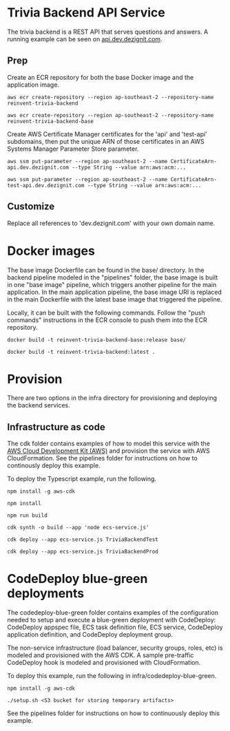 # Trivia Backend API Service

The trivia backend is a REST API that serves questions and answers.  A running example can be seen on [api.dev.dezignit.com](https://api.dev.dezignit.com/api/docs/).

## Prep

Create an ECR repository for both the base Docker image and the application image.

```
aws ecr create-repository --region ap-southeast-2 --repository-name reinvent-trivia-backend

aws ecr create-repository --region ap-southeast-2 --repository-name reinvent-trivia-backend-base
```

Create AWS Certificate Manager certificates for the 'api' and 'test-api' subdomains, then put the unique ARN of those certificates in an AWS Systems Manager Parameter Store parameter.

```
aws ssm put-parameter --region ap-southeast-2 --name CertificateArn-api.dev.dezignit.com --type String --value arn:aws:acm:...

aws ssm put-parameter --region ap-southeast-2 --name CertificateArn-test-api.dev.dezignit.com --type String --value arn:aws:acm:...
```

## Customize

Replace all references to 'dev.dezignit.com' with your own domain name.

# Docker images

The base image Dockerfile can be found in the base/ directory.  In the backend pipeline modeled in the "pipelines" folder, the base image is built in one "base image" pipeline, which triggers another pipeline for the main application.  In the main application pipeline, the base image URI is replaced in the main Dockerfile with the latest base image that triggered the pipeline.

Locally, it can be built with the following commands.  Follow the "push commands" instructions in the ECR console to push them into the ECR repository.

```
docker build -t reinvent-trivia-backend-base:release base/

docker build -t reinvent-trivia-backend:latest .
```

# Provision

There are two options in the infra directory for provisioning and deploying the backend services.

## Infrastructure as code

The cdk folder contains examples of how to model this service with the [AWS Cloud Development Kit (AWS)](https://github.com/awslabs/aws-cdk) and provision the service with AWS CloudFormation.  See the pipelines folder for instructions on how to continously deploy this example.

To deploy the Typescript example, run the following.
```
npm install -g aws-cdk

npm install

npm run build

cdk synth -o build --app 'node ecs-service.js'

cdk deploy --app ecs-service.js TriviaBackendTest

cdk deploy --app ecs-service.js TriviaBackendProd
```

# CodeDeploy blue-green deployments

The codedeploy-blue-green folder contains examples of the configuration needed to setup and execute a blue-green deployment with CodeDeploy: CodeDeploy appspec file, ECS task definition file, ECS service, CodeDeploy application definition, and CodeDeploy deployment group.

The non-service infrastructure (load balancer, security groups, roles, etc) is modeled and provisioned with the AWS CDK.  A sample pre-traffic CodeDeploy hook is modeled and provisioned with CloudFormation.

To deploy this example, run the following in infra/codedeploy-blue-green.
```
npm install -g aws-cdk

./setup.sh <S3 bucket for storing temporary artifacts>
```

See the pipelines folder for instructions on how to continuously deploy this example.

